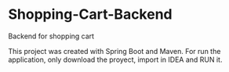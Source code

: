 # Shopping-Cart-Backend

Backend for shopping cart


This project was created with Spring Boot and Maven.
For run the application, only download the proyect, import in IDEA and RUN it.
